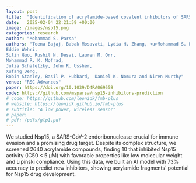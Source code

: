 ```yaml
---
layout: post
title:  "Identification of acrylamide-based covalent inhibitors of SARS-CoV-2 (SCoV-2) Nsp15 using high-throughput screening and machine learning"
date:   2025-02-04 22:21:59 +00:00
image: /images/nsp15.png
categories: research
author: "Mohammad S. Parsa"
authors: "Teena Bajaj, Babak Mosavati, Lydia H. Zhang, <u>Mohammad S. Parsa</u>, Huanchen Wang, Evan M. Kerek, Xueying Liang, Seyed Amir Tabatabaei Dakhili,
Eddie Wehri,
Silin Guo, Rushil N. Desai, Lauren M. Orr,
Mohammad R. K. Mofrad,
Julia Schaletzky, John R. Ussher,
Xufang Deng,
Robin Stanley, Basil P. Hubbard,  Daniel K. Nomura and Niren Murthy"
venue: "RSC Advances"
paper: https://doi.org/10.1039/D4RA06955B
code: https://github.com/msparsa/nsp15-inhibitors-prediction
# code: https://github.com/leonidk/fmb-plus
# website: https://leonidk.github.io/fmb-plus
# subtitle: "A low power, wireless sensor"
# paper: 
# pdf: /pdfs/glp1.pdf
---
```

We studied Nsp15, a SARS-CoV-2 endoribonuclease crucial for immune evasion and a promising drug target. Despite its complex structure, we screened 2640 acrylamide compounds, finding 10 that inhibited Nsp15 activity (IC50 < 5 μM) with favorable properties like low molecular weight and Lipinski compliance. Using this data, we built an AI model with 73% accuracy to predict new inhibitors, showing acrylamide fragments’ potential for Nsp15 drug development.

